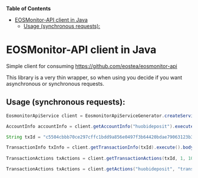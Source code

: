 <!-- markdown-toc start - Don't edit this section. Run M-x markdown-toc-refresh-toc -->
**Table of Contents**

- [EOSMonitor-API client in Java](#eosmonitor-api-client-in-java)
    - [Usage (synchronous requests):](#usage-synchronous-requests)

<!-- markdown-toc end -->

# EOSMonitor-API client in Java

Simple client for consuming https://github.com/eostea/eosmonitor-api

This library is a very thin wrapper, so when using you decide if you want
asynchronous or synchronous requests.

## Usage (synchronous requests):

``` java
EosmonitorApiService client = EosmonitorApiServiceGenerator.createService("http://api.coinmeta.cn");

AccountInfo accountInfo = client.getAccountInfo("huobideposit").execute().body();

String txId = "c5504cbbb70ce297cffc1bdd9a856e0497f3b64420bdae79063123b3ec3f5186";

TransactionInfo txInfo = client.getTransactionInfo(txId).execute().body();
    
TransactionActions txActions = client.getTransactionActions(txId, 1, 10).execute().body();

TransactionActions txActions = client.getActions("huobideposit", "transfer", 1, 10).execute().body();
```
